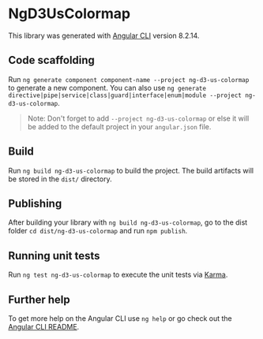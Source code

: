 # NgD3UsColormap

This library was generated with [Angular CLI](https://github.com/angular/angular-cli) version 8.2.14.

## Code scaffolding

Run `ng generate component component-name --project ng-d3-us-colormap` to generate a new component. You can also use `ng generate directive|pipe|service|class|guard|interface|enum|module --project ng-d3-us-colormap`.
> Note: Don't forget to add `--project ng-d3-us-colormap` or else it will be added to the default project in your `angular.json` file. 

## Build

Run `ng build ng-d3-us-colormap` to build the project. The build artifacts will be stored in the `dist/` directory.

## Publishing

After building your library with `ng build ng-d3-us-colormap`, go to the dist folder `cd dist/ng-d3-us-colormap` and run `npm publish`.

## Running unit tests

Run `ng test ng-d3-us-colormap` to execute the unit tests via [Karma](https://karma-runner.github.io).

## Further help

To get more help on the Angular CLI use `ng help` or go check out the [Angular CLI README](https://github.com/angular/angular-cli/blob/master/README.md).
